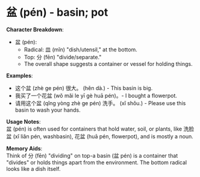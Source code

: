 # **盆 (pén) - basin; pot**

**Character Breakdown**:  
- 盆 (pén):
  - Radical: 皿 (mǐn) "dish/utensil," at the bottom.
  - Top: 分 (fēn) "divide/separate."
  - The overall shape suggests a container or vessel for holding things.

**Examples**:  
- 这个盆 (zhè ge pén) 很大。 (hěn dà.) - This basin is big.  
- 我买了一个花盆 (wǒ mǎi le yī gè huā pén)。- I bought a flowerpot.  
- 请用这个盆 (qǐng yòng zhè ge pén) 洗手。 (xǐ shǒu.) - Please use this basin to wash your hands.

**Usage Notes**:  
盆 (pén) is often used for containers that hold water, soil, or plants, like 洗脸盆 (xǐ liǎn pén, washbasin), 花盆 (huā pén, flowerpot), and is mostly a noun.

**Memory Aids**:  
Think of 分 (fēn) "dividing" on top-a basin (盆 pén) is a container that "divides" or holds things apart from the environment. The bottom radical looks like a dish itself.